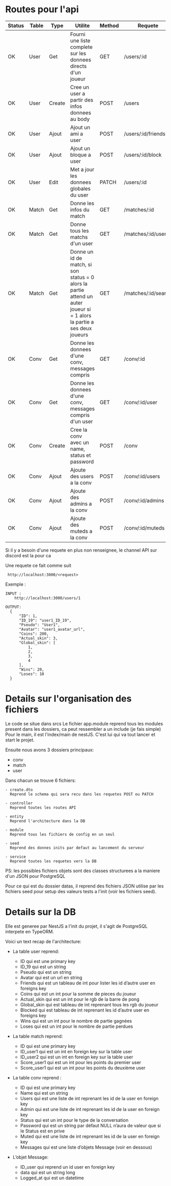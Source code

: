 # Routes pour l'api

|Status|Table     |Type        |Utilite                                                                                                                                 |Method       |Requete                 | Params           |
|---   |-----     |----        |-------                                                                                                                                 |------       |------------------------|---------         |
| OK   | User     | Get        | Fourni une liste complete sur les donnees directs d'un joueur                                                                          | GET         | /users/:id             | id = user        |
| OK   | User     | Create     | Cree un user a partir des infos donnees au body                                                                                        | POST        | /users                 |                  |
| OK   | User     | Ajout      | Ajout un ami a user                                                                                                                    | POST        | /users/:id/friends     | id = user        |
| OK   | User     | Ajout      | Ajout un bloque a user                                                                                                                 | POST        | /users/:id/block       | id = user        |
| OK   | User     | Edit       | Met a jour les donnees globales du user                                                                                                | PATCH       | /users/:id             | id = user        |
| OK   | Match    | Get        | Donne les infos du match                                                                                                               | GET         | /matches/:id           | id = match       |
| OK   | Match    | Get        | Donne tous les matchs d'un user                                                                                                        | GET         | /matches/:id/user      | id = user        |
| OK   | Match    | Get        | Donne un id de match, si son status = 0 alors la partie attend un auter joueur si = 1 alors la partie a ses deux joueurs               | GET         | /matches/:id/search    | id = user        |
| OK   | Conv     | Get        | Donne les donnees d'une conv, messages compris                                                                                         | GET         | /conv/:id              | id = conv        |
| OK   | Conv     | Get        | Donne les donnees d'une conv, messages compris d'un user                                                                               | GET         | /conv/:id/user         | id = user        |
| OK   | Conv     | Create     | Cree la conv avec un name, status et password                                                                                          | POST        | /conv                  |                  |
| OK   | Conv     | Ajout      | Ajoute des users a la conv                                                                                                             | POST        | /conv/:id/users        | id = conv        |
| OK   | Conv     | Ajout      | Ajoute des admins a la conv                                                                                                            | POST        | /conv/:id/admins       | id = conv        |
| OK   | Conv     | Ajout      | Ajoute des muteds a la conv                                                                                                            | POST        | /conv/:id/muteds       | id = conv        |


Si il y a besoin d'une requete en plus non renseignee, le channel API sur discord est la pour ca

Une requete ce fait comme suit
```url
 http://localhost:3000/<request>
```

Exemple :
```
INPUT :
    http://localhost:3000/users/1

OUTPUT:
  {
      "ID": 1,
      "ID_19": "user1_ID_19",
      "Pseudo": "User1",
      "Avatar": "user1_avatar_url",
      "Coins": 200,
      "Actual_skin": 3,
      "Global_skin": [
          1,
          2,
          3,
          4
      ],
      "Wins": 20,
      "Loses": 10
  }
```

# Details sur l'organisation des fichiers

Le code se situe dans srcs
Le fichier app.module reprend tous les modules present dans les dossiers, ca peut ressembler a un include (je fais simple)
Pour le main, il est l'index/main de nestJS. C'est lui qui va tout lancer et start le projet.

Ensuite nous avons 3 dossiers principaux:
  - conv
  - match
  - user

Dans chacun se trouve 6 fichiers:

    - create.dto
      Reprend le schema qui sera recu dans les requetes POST ou PATCH

    - controller
      Reprend toutes les routes API

    - entity
      Reprend l'architecture dans la DB

    - module
      Reprend tous les fichiers de config en un seul

    - seed
      Reprend des donnes inits par defaut au lancement du serveur

    - service
      Reprend toutes les requetes vers la DB

PS: les possibles fichiers objets sont des classes structurees a la maniere d'un JSON pour PostgreSQL

Pour ce qui est du dossier datas, il reprend des fichiers JSON utilise par les fichiers seed pour setup des valeurs tests a l'init (voir les fichiers seed).

# Details sur la DB

Elle est generee par NestJS a l'init du projet, il s'agit de PostgreSQL interpete en TypeORM. 

Voici un text recap de l'architecture:

- La table user reprend:
  - ID qui est une primary key
  - ID_19 qui est un string
  - Pseudo qui est un string
  - Avatar qui est un url en string
  - Friends qui est un tableau de int pour lister les id d’autre user en foreigns key
  - Coins qui est un int pour la somme de pieces du joueur
  - Actual_skin qui est un int pour le rgb de la barre de pong
  - Global_skin qui est tableau de int reprenant tous les rgb du joueur
  - Blocked qui est tableau de int reprenant les id d’autre user en foreigns key
  - Wins qui est un int pour le nombre de partie gagnées
  - Loses qui est un int pour le nombre de partie perdues

- La table match reprend:
  - ID qui est une primary key
  - ID_user1 qui est un int en foreign key sur la table user
  - ID_user2 qui est un int en foreign key sur la table user
  - Score_user1 qui est un int pour les points du premier user
  - Score_user1 qui est un int pour les points du deuxième user

- La table conv reprend :
  - ID qui est une primary key
  - Name qui est un string
  - Users qui est une liste de int reprenant les id de la user en foreign key
  - Admin qui est une liste de int reprenant les id de la user en foreign key
  - Status qui est un int pour le type de la conversation
  - Password qui est un string par défaut NULL n’aura de valeur que si le Status est en prive
  - Muted qui est une liste de int reprenant les id de la user en foreign key
  - Messages qui est une liste d’objets Message (voir en dessous)

- L’objet Message:
  - ID_user qui reprend un id user en foreign key
  - data qui est un string long
  - Logged_at qui est un datetime

